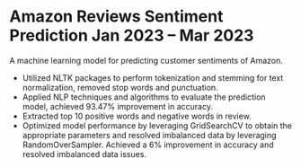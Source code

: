 # Amazon Reviews Sentiment Prediction	Jan 2023 – Mar 2023
A machine learning model for predicting customer sentiments of Amazon.
-	Utilized NLTK packages to perform tokenization and stemming for text normalization, removed stop words and punctuation. 
-	Applied NLP techniques and algorithms to evaluate the prediction model, achieved 93.47% improvement in accuracy.
-	Extracted top 10 positive words and negative words in review. 
-	Optimized model performance by leveraging GridSearchCV to obtain the appropriate parameters and resolved imbalanced data by leveraging RandomOverSampler. Achieved a 6% improvement in accuracy and resolved imbalanced data issues.
